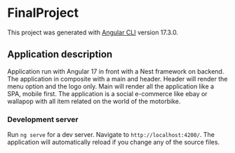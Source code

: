 # FinalProject

This project was generated with [Angular CLI](https://github.com/angular/angular-cli) version 17.3.0.

## Application description

Application run with Angular 17 in front with a Nest framework on backend.
The application in composite with a main and header.
Header will render the menu option and the logo only.
Main will render all the application like a SPA, mobile first.
The application is a social e-commerce like ebay or wallapop with all item related on the world of the motorbike.

### Development server

Run `ng serve` for a dev server. Navigate to `http://localhost:4200/`. The application will automatically reload if you change any of the source files.
